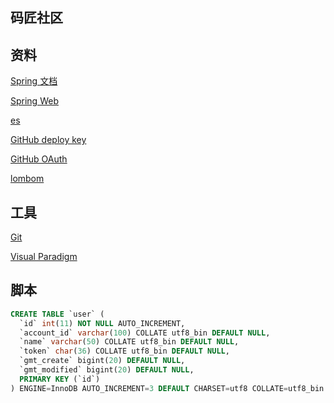 ## 码匠社区

## 资料
[Spring 文档](https://spring.io/guides)

[Spring Web](https://spring.io/guides/gs/serving-web-content/)

[es](https://elasticsearch.cn/explore)

[GitHub deploy key](https://developer.github.com/v3/guides/managing-deploy-keys/#deploy-keys)

[GitHub OAuth](https://developer.github.com/apps/building-oauth-apps/creating-an-oauth-app/)

[lombom](https://www.projectlombok.org/)


## 工具
[Git](https://git-scm.com/download)

[Visual Paradigm](https://www/visual-paradigm.com)

## 脚本
```sql
CREATE TABLE `user` (
  `id` int(11) NOT NULL AUTO_INCREMENT,
  `account_id` varchar(100) COLLATE utf8_bin DEFAULT NULL,
  `name` varchar(50) COLLATE utf8_bin DEFAULT NULL,
  `token` char(36) COLLATE utf8_bin DEFAULT NULL,
  `gmt_create` bigint(20) DEFAULT NULL,
  `gmt_modified` bigint(20) DEFAULT NULL,
  PRIMARY KEY (`id`)
) ENGINE=InnoDB AUTO_INCREMENT=3 DEFAULT CHARSET=utf8 COLLATE=utf8_bin
```